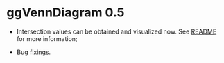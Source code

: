 # ggVennDiagram 0.5

* Intersection values can be obtained and visualized now. See [README](./README.md) for more information;

* Bug fixings.
